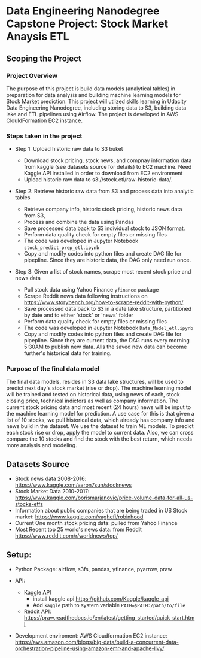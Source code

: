 # Data Engineering Nanodegree Capstone Project: Stock Market Anaysis ETL
## Scoping the Project
### Project Overview
The purpose of this project is build data models (analytical tables) in preparation for data analysis and building machine learning models for Stock Market prediction. This project will utlized skills learning in Udacity Data Engineering Nanodegree, including storing data to S3, building data lake and ETL pipelines using Airflow. The project is developed in AWS ClouldFormation EC2 instance. 

### Steps taken in the project
* Step 1: Upload historic raw data to S3 buket
    * Download stock pricing, stock news, and compnay information data from kaggle (see datasets source for details) to EC2 machine. Need Kaggle API installed in order to download from EC2 environment
   * Upload historic raw data to s3://stock.etl/raw-historic-data/.

* Step 2: Retrieve historic raw data from S3 and process data into analytic tables 
     * Retrieve company info, historic stock pricing, historic news data from S3, 
     * Process and combine the data using Pandas
     * Save processed data back to S3 individual stock to JSON format. 
     * Perform data quality check for empty files or missing files
     * The code was developed in Jupyter Notebook `stock_predict_prep_etl.ipynb`
     * Copy and modify codes into python files and create DAG file for pipepline. Since they are historic data, the DAG only need run once.
 
 * Step 3: Given a list of stock names, scrape most recent stock price and news data
    * Pull stock data using Yahoo Finance `yfinance` package
    * Scrape Reddit news data following instructions on https://www.storybench.org/how-to-scrape-reddit-with-python/
    * Save processed data back to S3 in a date lake structure, partitioned by date and to either 'stock' or 'news' folder
    * Perform data quality check for empty files or missing files 
    * The code was developed in Jupyter Notebook `Data_Model_etl.ipynb`
    * Copy and modify codes into python files and create DAG file for pipepline. Since they are current data, the DAG runs every morning 5:30AM to publish new data. Alls the saved new data can become further's historical data for training.

### Purpose of the final data model
The final data models, resides in S3 data lake structures, will be used to predict next day's stock market (rise or drop). The machine learning model will be trained and tested on historical data, using news of each, stock closing price, technical indictors as well as company information. The current stock pricing data and most recent (24 hours) news will be input to the machine learning model for prediction. A use case for this is that given a list of 10 stocks, we pull historical data, which already has company info and news build in the dataset. We use the dataset to train ML models. To predict each stock rise or drop, apply the model to current data. Also, we can cross compare the 10 stocks and find the stock with the best return, which needs more analysis and modeling.   

## Datasets Source
- Stock news data 2008-2016: https://www.kaggle.com/aaron7sun/stocknews
- Stock Market Data 2010-2017: https://www.kaggle.com/borismarjanovic/price-volume-data-for-all-us-stocks-etfs
- Information about public companies that are being traded in US Stock market: https://www.kaggle.com/vaghefi/robinhood
- Current One month stock pricing data: pulled from Yahoo Finance
- Most Recent top 25 world's news data: from Reddit https://www.reddit.com/r/worldnews/top/

## Setup:
- Python Package: airflow, s3fs, pandas, yfinance, pyarrow, praw
- API: 
   * Kaggle API 
      - install kaggle api https://github.com/Kaggle/kaggle-api
      - Add `kaggle` path to system variable `PATH=$PATH:/path/to/file`
   * Reddit API: https://praw.readthedocs.io/en/latest/getting_started/quick_start.html

 - Development enviroment: AWS Cloudformation EC2 instance: https://aws.amazon.com/blogs/big-data/build-a-concurrent-data-orchestration-pipeline-using-amazon-emr-and-apache-livy/
   
